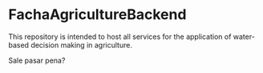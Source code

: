 # FachaAgricultureBackend
This repository is intended to host all services for the application of water-based decision making in agriculture.

Sale pasar pena?